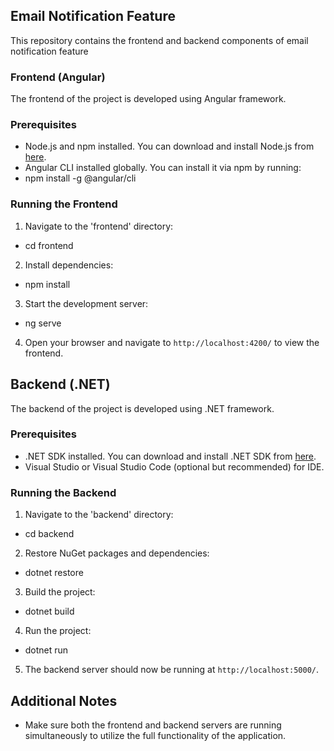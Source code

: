 ## Email Notification Feature

This repository contains the frontend and backend components of email notification feature

### Frontend (Angular)

The frontend of the project is developed using Angular framework.

### Prerequisites

- Node.js and npm installed. You can download and install Node.js from [here](https://nodejs.org/).
- Angular CLI installed globally. You can install it via npm by running:
- npm install -g @angular/cli
### Running the Frontend

1. Navigate to the 'frontend' directory:
- cd frontend

2. Install dependencies:
- npm install

3. Start the development server:
- ng serve

4. Open your browser and navigate to `http://localhost:4200/` to view the frontend.

## Backend (.NET)

The backend of the project is developed using .NET framework.

### Prerequisites

- .NET SDK installed. You can download and install .NET SDK from [here](https://dotnet.microsoft.com/download).
- Visual Studio or Visual Studio Code (optional but recommended) for IDE.

### Running the Backend

1. Navigate to the 'backend' directory:
- cd backend

2. Restore NuGet packages and dependencies:
- dotnet restore

3. Build the project:
- dotnet build

4. Run the project:
- dotnet run

5. The backend server should now be running at `http://localhost:5000/`.

## Additional Notes

- Make sure both the frontend and backend servers are running simultaneously to utilize the full functionality of the application.


